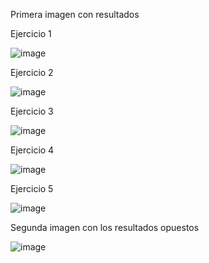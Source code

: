 Primera imagen con resultados

Ejercicio 1

![image](https://github.com/user-attachments/assets/757bb81a-d89d-4ca8-a20b-3f8260ac10c8)

Ejercicio 2

![image](https://github.com/user-attachments/assets/3b79fd32-200a-421f-8b0d-7a331c091bc3)

Ejercicio 3

![image](https://github.com/user-attachments/assets/b11a13f0-728d-441d-919c-b6371af11451)

Ejercicio 4

![image](https://github.com/user-attachments/assets/8eaf77f0-1856-45ae-94dc-65e051fc577f)

Ejercicio 5

![image](https://github.com/user-attachments/assets/aef7887b-fcc1-4620-8660-9d32db8aef6c)




Segunda imagen con los resultados opuestos

![image](https://github.com/user-attachments/assets/bdf9df5b-9bc8-4dc4-86f1-eede25f778e7)
